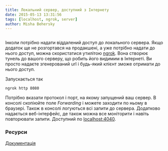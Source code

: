 ```yaml
---
title: Локальний сервер, доступний з Інтернету
date: 2015-05-13 13:31:56
tags: [localhost, ngrok, server]
author: Misha Behersky
---
```


<p><img alt="" src="/img/article/cafff8b646cc3ff59100b94ef6e0a92b.png" /></p>

<p>Інколи потрібно надати віддалений доступ до локального сервера. Якщо додаток ще не розгортався на продакшені, а уже потрібно надати до нього доступ, можна скористатися утилітою <a href="https://ngrok.com" target="_blank">ngrok</a>. Вона створює тунель до вашого серверу, що робить його видимим в Інтернеті. Ви просто надаєте згенерований url і будь-який клієнт зможе отримати до нього доступ.</p>

<p>Запускається так</p>

<pre>
<code class="language-bash">ngrok http 8080</code></pre>

<p>Потрібно вказати протокол і порт, на якому запущений ваш сервер. В консолі скопіюйте поле <em>Forwarding</em> і можете заходити по ньому в браузері. Також в консолі логуються всі запити до сервера. Додатково надається веб-інтерфейс, де також можна все моніторити і навіть повторювати запити. Доступний по <a href="http://127.0.0.1:4040" target="_blank">localhost:4040</a>.</p>

<h3>Ресурси</h3>

<p><a href="https://ngrok.com/docs" target="_blank">Документація</a></p>